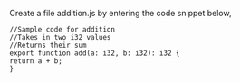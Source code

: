 Create a file addition.js by entering the code snippet below,

```
//Sample code for addition
//Takes in two i32 values
//Returns their sum
export function add(a: i32, b: i32): i32 {
return a + b;
}
```